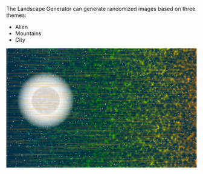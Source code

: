 The Landscape Generator can generate randomized images based on three themes:
- Alien
- Mountains
- City

![Alien example](images/alien1.png?raw=true "Title")